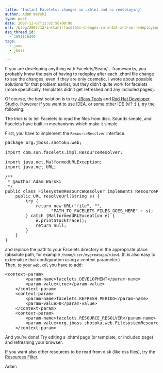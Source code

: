 ```yaml
---
title: 'Instant Facelets: changes in .xhtml and no redeploying'
author: Adam Warski
type: post
date: 2007-12-07T12:02:56+00:00
url: /blog/2007/12/instant-facelets-changes-in-xhtml-and-no-redeploying/
dsq_thread_id:
  - 1051116499
tags:
  - java
  - jboss

---
```

If you are developing anything with Facelets/Seam/&#8230; frameworks, you probably know the pain of having to redeploy after each .xhtml file change to see the changes, even if they are only cosmetic. I wrote about possible solutions for that problem earlier, but they didn&#8217;t quite work for facelets (more specifically, templates didn&#8217;t get refreshed and any included pages).

Of course, the best solution is to try [JBoss Tools][1] and [Red Hat Developer Studio][2]. However if you want to use IDEA, or some other IDE (vi? :) ), try the following.

The trick is to tell Facelets to read the files from disk. Sounds simple, and Facelets have built-in mechanisms which make it simple.

First, you have to implement the `ResourceResolver` interface:

<pre>package org.jboss.shotoku.web;

import com.sun.facelets.impl.ResourceResolver;

import java.net.MalformedURLException;
import java.net.URL;

/**
 * @author Adam Warski
 */
public class FilesystemResourceResolver implements ResourceResolver {
    public URL resolveUrl(String s) {
        try {
            return new URL("file", "",
                  "PATH_TO_FACELETS_FILES_GOES_HERE" + s);
        } catch (MalformedURLException e) {
            e.printStackTrace();
            return null;
        }
    }
}</pre>

and replace the path to your Facelets directory in the appropriate place (absolute path, for example `/home/user/mygreatapp/view`). (It is also easy to externalize that configuration using a context parameter.)  
Then, to your `web.xml` you have to add:

<pre>&lt;context-param&gt;
        &lt;param-name&gt;facelets.DEVELOPMENT&lt;/param-name&gt;
        &lt;param-value&gt;true&lt;/param-value&gt;
    &lt;/context-param&gt;
    &lt;context-param&gt;
        &lt;param-name&gt;facelets.REFRESH_PERIOD&lt;/param-name&gt;
        &lt;param-value&gt;0&lt;/param-value&gt;
    &lt;/context-param&gt;
    &lt;context-param&gt;
        &lt;param-name&gt;facelets.RESOURCE_RESOLVER&lt;/param-name&gt;
        &lt;param-value&gt;org.jboss.shotoku.web.FilesystemResourceResolver&lt;/param-value&gt;
    &lt;/context-param&gt;</pre>

And you&#8217;re done! Try editing a .xhtml page (or template, or included page) and refreshing your browser.

If you want also other resources to be read from disk (like css files), try the [Resources Filter][3].

Adam

 [1]: http://labs.jboss.com/tools/
 [2]: http://labs.jboss.com/rhdevstudio/
 [3]: http://www.warski.org/blog/?p=3
